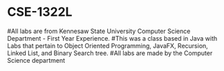 # CSE-1322L

#All labs are from Kennesaw State University Computer Science Department - First Year Experience.
#This was a class based in Java with Labs that pertain to Object Oriented Programming, JavaFX, Recursion, Linked List, and Binary Search tree.
#All labs are made by the Computer Science department
